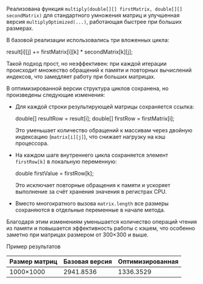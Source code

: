 
Реализована функция `multiply(double[][] firstMatrix, double[][] secondMatrix)` для стандартного умножения матриц и улучшенная версия `multiplyOptimized(...)`, работающая быстрее при больших размерах.

В базовой реализации использовались три вложенных цикла:

result[i][j] += firstMatrix[i][k] * secondMatrix[k][j];

Такой подход прост, но неэффективен: при каждой итерации происходит множество обращений к памяти и повторных вычислений индексов, что замедляет работу при больших матрицах.

В оптимизированной версии структура циклов сохранена, но произведены следующие изменения:

* Для каждой строки результирующей матрицы сохраняется ссылка:

 
  double[] resultRow = result[i];
  double[] firstRow = firstMatrix[i];


  Это уменьшает количество обращений к массивам через двойную индексацию (`matrix[i][j]`), что снижает нагрузку на кэш процессора.

* На каждом шаге внутреннего цикла сохраняется элемент `firstRow[k]` в локальную переменную:


  double firstValue = firstRow[k];


  Это исключает повторные обращения к памяти и ускоряет выполнение за счёт хранения значения в регистрах CPU.

* Вместо многократного вызова `matrix.length` все размеры сохраняются в отдельные переменные в начале метода.

Благодаря этим изменениям уменьшается количество операций чтения из памяти и повышается эффективность работы с кэшем, что особенно заметно при матрицах размером от 300×300 и выше.




Пример результатов

| Размер матриц | Базовая версия | Оптимизированная |
| ------------- | -------------- | ---------------- | 
| 1000×1000     |  2941.8536     |  1336.3529       | 

